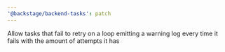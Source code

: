 ```yaml
---
'@backstage/backend-tasks': patch
---
```


Allow tasks that fail to retry on a loop emitting a warning log every time it fails with the amount of attempts it has
